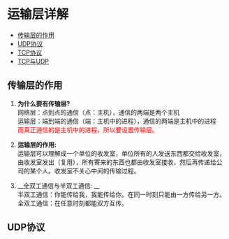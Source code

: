 # 运输层详解  
* [传输层的作用](#1)  
* [UDP协议](#2)
* [TCP协议](#3)
* [TCP与UDP](#4)  

<h2 id="1">传输层的作用</h2>

1. __为什么要有传输层?__    
网络层：点到点的通信（点：主机），通信的两端是两个主机  
运输层：端到端的通信（端：主机中的进程），通信的两端是主机中的进程   
<font color=red>而真正通信的是主机中的进程，所以要设置传输层。</font>  

2. __运输层的作用:__  
运输层可以理解成一个单位的收发室，单位所有的人发送东西都交给收发室，由收发室发出（复用），所有寄来的东西也都由收发室接收，然后再传递给公司的某个人。收发室不关心中间的传输过程。

3. __全双工通信与半双工通信: __   
半双工通信：你能传给我，我能传给你。在同一时刻只能由一方传给另一方。   
全双工通信：在任意时刻都能双方互传。  

<h2 id="2">UDP协议</h2>  
